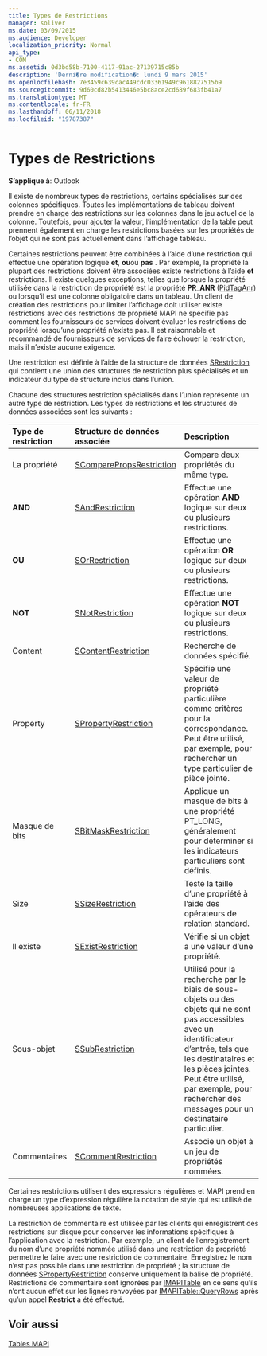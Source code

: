 ```yaml
---
title: Types de Restrictions
manager: soliver
ms.date: 03/09/2015
ms.audience: Developer
localization_priority: Normal
api_type:
- COM
ms.assetid: 0d3bd58b-7100-4117-91ac-27139715c85b
description: 'Derni�re modification�: lundi 9 mars 2015'
ms.openlocfilehash: 7e3459c639cac449cdc03361949c9618827515b9
ms.sourcegitcommit: 9d60cd82b5413446e5bc8ace2cd689f683fb41a7
ms.translationtype: MT
ms.contentlocale: fr-FR
ms.lasthandoff: 06/11/2018
ms.locfileid: "19787387"
---
```

# <a name="types-of-restrictions"></a>Types de Restrictions

  
  
**S’applique à**: Outlook 
  
Il existe de nombreux types de restrictions, certains spécialisés sur des colonnes spécifiques. Toutes les implémentations de tableau doivent prendre en charge des restrictions sur les colonnes dans le jeu actuel de la colonne. Toutefois, pour ajouter la valeur, l’implémentation de la table peut prennent également en charge les restrictions basées sur les propriétés de l’objet qui ne sont pas actuellement dans l’affichage tableau.
  
Certaines restrictions peuvent être combinées à l’aide d’une restriction qui effectue une opération logique **et**, **ou**ou **pas** . Par exemple, la propriété la plupart des restrictions doivent être associées existe restrictions à l’aide **et** restrictions. Il existe quelques exceptions, telles que lorsque la propriété utilisée dans la restriction de propriété est la propriété **PR_ANR** ([PidTagAnr](pidtaganr-canonical-property.md)) ou lorsqu’il est une colonne obligatoire dans un tableau. Un client de création des restrictions pour limiter l’affichage doit utiliser existe restrictions avec des restrictions de propriété MAPI ne spécifie pas comment les fournisseurs de services doivent évaluer les restrictions de propriété lorsqu’une propriété n’existe pas. Il est raisonnable et recommandé de fournisseurs de services de faire échouer la restriction, mais il n’existe aucune exigence. 
  
Une restriction est définie à l’aide de la structure de données [SRestriction](srestriction.md) qui contient une union des structures de restriction plus spécialisés et un indicateur du type de structure inclus dans l’union. 
  
Chacune des structures restriction spécialisés dans l’union représente un autre type de restriction. Les types de restrictions et les structures de données associées sont les suivants :
  
|**Type de restriction**|**Structure de données associée**|**Description**|
|:-----|:-----|:-----|
|La propriété  <br/> |[SComparePropsRestriction](scomparepropsrestriction.md) <br/> |Compare deux propriétés du même type.  <br/> |
|**AND** <br/> |[SAndRestriction](sandrestriction.md) <br/> |Effectue une opération **AND** logique sur deux ou plusieurs restrictions.  <br/> |
|**OU** <br/> |[SOrRestriction](sorrestriction.md) <br/> |Effectue une opération **OR** logique sur deux ou plusieurs restrictions.  <br/> |
|**NOT** <br/> |[SNotRestriction](snotrestriction.md) <br/> |Effectue une opération **NOT** logique sur deux ou plusieurs restrictions.  <br/> |
|Content  <br/> |[SContentRestriction](scontentrestriction.md) <br/> |Recherche de données spécifié.  <br/> |
|Property  <br/> |[SPropertyRestriction](spropertyrestriction.md) <br/> |Spécifie une valeur de propriété particulière comme critères pour la correspondance. Peut être utilisé, par exemple, pour rechercher un type particulier de pièce jointe.  <br/> |
|Masque de bits  <br/> |[SBitMaskRestriction](sbitmaskrestriction.md) <br/> |Applique un masque de bits à une propriété PT_LONG, généralement pour déterminer si les indicateurs particuliers sont définis.  <br/> |
|Size  <br/> |[SSizeRestriction](ssizerestriction.md) <br/> |Teste la taille d’une propriété à l’aide des opérateurs de relation standard.  <br/> |
|Il existe  <br/> |[SExistRestriction](sexistrestriction.md) <br/> |Vérifie si un objet a une valeur d’une propriété.  <br/> |
|Sous-objet  <br/> |[SSubRestriction](ssubrestriction.md) <br/> |Utilisé pour la recherche par le biais de sous-objets ou des objets qui ne sont pas accessibles avec un identificateur d’entrée, tels que les destinataires et les pièces jointes. Peut être utilisé, par exemple, pour rechercher des messages pour un destinataire particulier.  <br/> |
|Commentaires  <br/> |[SCommentRestriction](scommentrestriction.md) <br/> |Associe un objet à un jeu de propriétés nommées.  <br/> |
   
Certaines restrictions utilisent des expressions régulières et MAPI prend en charge un type d’expression régulière la notation de style qui est utilisé de nombreuses applications de texte.
  
La restriction de commentaire est utilisée par les clients qui enregistrent des restrictions sur disque pour conserver les informations spécifiques à l’application avec la restriction. Par exemple, un client de l’enregistrement du nom d’une propriété nommée utilisé dans une restriction de propriété permettre le faire avec une restriction de commentaire. Enregistrez le nom n’est pas possible dans une restriction de propriété ; la structure de données [SPropertyRestriction](spropertyrestriction.md) conserve uniquement la balise de propriété. Restrictions de commentaire sont ignorées par [IMAPITable](imapitable-restrict.md) en ce sens qu’ils n’ont aucun effet sur les lignes renvoyées par [IMAPITable::QueryRows](imapitable-queryrows.md) après qu’un appel **Restrict** a été effectué. 
  
## <a name="see-also"></a>Voir aussi



[Tables MAPI](mapi-tables.md)

